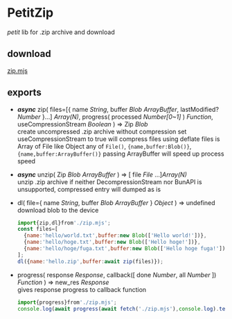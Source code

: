 # PetitZip

*petit* lib for .zip archive and download

## download

[zip.mjs](../zip.mjs)

## exports

- ***async*** zip( files=[{ name *String*, buffer *Blob ArrayBuffer*, lastModified? *Number* }...] *Array(N)*, progress( processed *Number[0~1]* ) *Function*, useCompressionStream *Boolean* ) => Zip *Blob*  
  create uncompressed .zip archive without compression
  set useCompressionStream to true will compress files using deflate
  files is Array of File like Object
  any of `File()`, `{name,buffer:Blob()}`, `{name,buffer:ArrayBuffer()}`
  passing ArrayBuffer will speed up process speed
- ***async*** unzip( Zip *Blob ArrayBuffer* ) => [ file *File* ...]*Array(N)*  
  unzip .zip archive
  if neither DecompressionStream nor BunAPI is unsupported, compressed entry will dumped as is
- dl( file={ name *String*, buffer *Blob ArrayBuffer* } *Object* ) => undefined  
  download blob to the device

  ```js
  import{zip,dl}from'./zip.mjs';
  const files=[
    {name:'hello/world.txt',buffer:new Blob(['Hello world!'])},
    {name:'hello/hoge.txt',buffer:new Blob(['Hello hoge!'])},
    {name:'hello/hoge/fuga.txt',buffer:new Blob(['Hello hoge fuga!'])}
  ];
  dl({name:'hello.zip',buffer:await zip(files)});
  ```

- progress( response *Response*, callback([ done *Number*, all *Number* ]) *Function* ) => new_res *Response*  
  gives response progress to callback function

  ```js
  import{progress}from'./zip.mjs';
  console.log(await progress(await fetch('./zip.mjs'),console.log).text());
  ```
